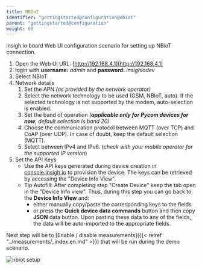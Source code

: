 ```yaml
---
title: NBIoT
identifier: "gettingstarted@configuration@nbiot"
parent: "gettingstarted@configuration"
weight: 60
---
```


insigh.io board Web UI configuration scenario for setting up NBioT connection.

1. Open the Web UI URL: [http://192.168.4.1](http://192.168.4.1)
1. login with **username:** _admin_ and **password:** _insighiodev_
1. Select NBIoT
1. Network details
    1. Set the APN _(as provided by the network operator)_
    1. Select the network technology to be used (GSM, NBIoT, auto). If the selected technology is not supported by the modem, auto-selection is enabled.
    1. Set the band of operation _(**applicable only for Pycom devices for now**, default selection is band 20)_
    1. Choose the communication protocol between MQTT (over TCP) and CoAP (over UDP). In case of doubt, keep the default selection (MQTT).
    1. Select between IPv4 and IPv6. (_check with your mobile operator for the supported IP version_)
1. Set the API Keys
    - Use the API keys generated during device creation in [console.insigh.io](https://console.insigh.io/devices/list) to provision the device. The keys can be retrieved by accessing the "Device Info View".
    - Tip Autofill: After completing step "Create Device" keep the tab open in the "Device Info view". Thus, during this step you can go back to the **Device Info View** and:
        - either manually copy/paste the corresponding keys to the fields
        - or press the **Quick device data commands** button and then copy **JSON** data button. Upon pasting these data to any of the fields, the data will be auto-imported to the appropriate fields.

Next step will be to [Enable / disable measurements]({{< relref "../measurements/_index.en.md" >}}) that will be run during the demo scenario.

![nbiot setup](/images/webui-nbiot.gif?width=50pc)
